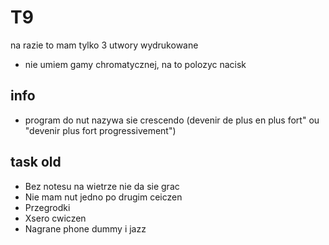 # T9

na razie to mam tylko 3 utwory wydrukowane
- nie umiem gamy chromatycznej, na to polozyc nacisk 

## info

- program do nut nazywa sie crescendo (devenir de plus en plus fort" ou "devenir plus fort progressivement")

## task old

- Bez notesu na wietrze nie da sie grac
- Nie mam nut jedno po drugim ceiczen
- Przegrodki
- Xsero cwiczen
- Nagrane phone dummy i jazz